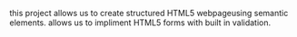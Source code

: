this project allows us to create structured HTML5 webpageusing semantic elements.
allows us to impliment HTML5 forms with built in validation. 